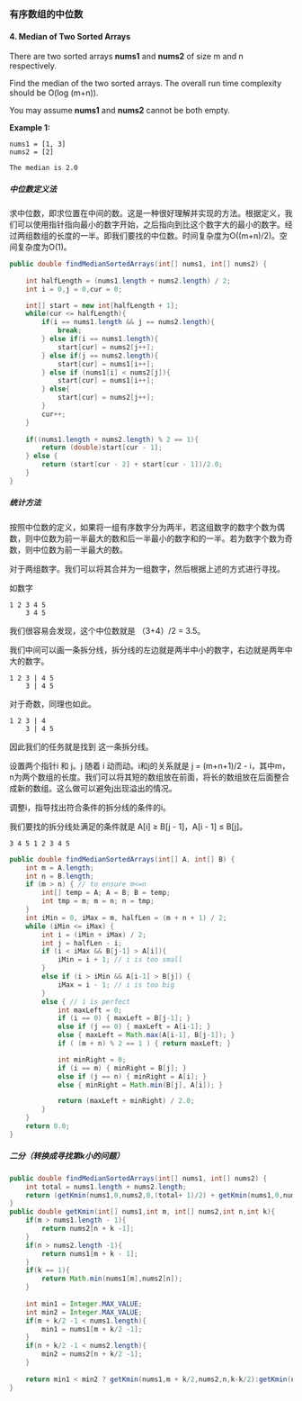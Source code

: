 ### 有序数组的中位数

#### 4. Median of Two Sorted Arrays

There are two sorted arrays **nums1** and **nums2** of size m and n respectively.

Find the median of the two sorted arrays. The overall run time complexity should be O(log (m+n)).

You may assume **nums1** and **nums2** cannot be both empty.

**Example 1:**

```
nums1 = [1, 3]
nums2 = [2]

The median is 2.0
```

##### 中位数定义法

求中位数，即求位置在中间的数。这是一种很好理解并实现的方法。根据定义，我们可以使用指针指向最小的数字开始，之后指向到比这个数字大的最小的数字。经过两组数组的长度的一半。即我们要找的中位数。时间复杂度为O((m+n)/2)。空间复杂度为O(1)。

``` java
public double findMedianSortedArrays(int[] nums1, int[] nums2) {
    
    int halfLength = (nums1.length + nums2.length) / 2;
    int i = 0,j = 0,cur = 0;

    int[] start = new int[halfLength + 1];
    while(cur <= halfLength){
        if(i == nums1.length && j == nums2.length){
            break;
        } else if(i == nums1.length){
            start[cur] = nums2[j++];
        } else if(j == nums2.length){
            start[cur] = nums1[i++];
        } else if (nums1[i] < nums2[j]){
            start[cur] = nums1[i++];
        } else{
            start[cur] = nums2[j++];
        } 
        cur++;
    }
    
    if((nums1.length + nums2.length) % 2 == 1){
        return (double)start[cur - 1];
    } else {
        return (start[cur - 2] + start[cur - 1])/2.0;
    }
}
```
##### 统计方法

按照中位数的定义，如果将一组有序数字分为两半，若这组数字的数字个数为偶数，则中位数为前一半最大的数和后一半最小的数字和的一半。若为数字个数为奇数，则中位数为前一半最大的数。

对于两组数字。我们可以将其合并为一组数字，然后根据上述的方式进行寻找。

如数字

```
1 2 3 4 5 
    3 4 5  
```

我们很容易会发现，这个中位数就是 （3+4）/2 = 3.5。

我们中间可以画一条拆分线，拆分线的左边就是两半中小的数字，右边就是两年中大的数字。

```
1 2 3 | 4 5 
    3 | 4 5  
```

对于奇数，同理也如此。

``` 
1 2 3 | 4
    3 | 4 5
```

因此我们的任务就是找到 这一条拆分线。

设置两个指针i 和 j。j 随着 i 动而动。i和j的关系就是 j = (m+n+1)/2 - i，其中m，n为两个数组的长度。我们可以将其短的数组放在前面，将长的数组放在后面整合成新的数组。这么做可以避免j出现溢出的情况。

调整i，指导找出符合条件的拆分线的条件的i。

我们要找的拆分线处满足的条件就是 A[i] ≥ B[j - 1]，A[i - 1] ≤ B[j]。

``` 
3 4 5 1 2 3 4 5
```

``` JAVA
public double findMedianSortedArrays(int[] A, int[] B) {
    int m = A.length;
    int n = B.length;
    if (m > n) { // to ensure m<=n
        int[] temp = A; A = B; B = temp;
        int tmp = m; m = n; n = tmp;
    }
    int iMin = 0, iMax = m, halfLen = (m + n + 1) / 2;
    while (iMin <= iMax) {
        int i = (iMin + iMax) / 2;
        int j = halfLen - i;
        if (i < iMax && B[j-1] > A[i]){
            iMin = i + 1; // i is too small
        }
        else if (i > iMin && A[i-1] > B[j]) {
            iMax = i - 1; // i is too big
        }
        else { // i is perfect
            int maxLeft = 0;
            if (i == 0) { maxLeft = B[j-1]; }
            else if (j == 0) { maxLeft = A[i-1]; }
            else { maxLeft = Math.max(A[i-1], B[j-1]); }
            if ( (m + n) % 2 == 1 ) { return maxLeft; }

            int minRight = 0;
            if (i == m) { minRight = B[j]; }
            else if (j == n) { minRight = A[i]; }
            else { minRight = Math.min(B[j], A[i]); }

            return (maxLeft + minRight) / 2.0;
        }
    }
    return 0.0;
}
```
##### 二分（转换成寻找第k小的问题）



```java
public double findMedianSortedArrays(int[] nums1, int[] nums2) {
    int total = nums1.length + nums2.length;
    return (getKmin(nums1,0,nums2,0,(total+ 1)/2) + getKmin(nums1,0,nums2,0,(total + 2)/2))/2.0;
}
public double getKmin(int[] nums1,int m, int[] nums2,int n,int k){
    if(m > nums1.length - 1){
        return nums2[n + k -1];
    }
    if(n > nums2.length -1){
        return nums1[m + k - 1];  
    }
    if(k == 1){
        return Math.min(nums1[m],nums2[n]);
    }
    
    int min1 = Integer.MAX_VALUE;
    int min2 = Integer.MAX_VALUE;
    if(m + k/2 -1 < nums1.length){
        min1 = nums1[m + k/2 -1];
    }
    if(n + k/2 -1 < nums2.length){
        min2 = nums2[n + k/2 -1];
    }
    
    return min1 < min2 ? getKmin(nums1,m + k/2,nums2,n,k-k/2):getKmin(nums1,m,nums2,n+k/2,k-k/2);
}
```

